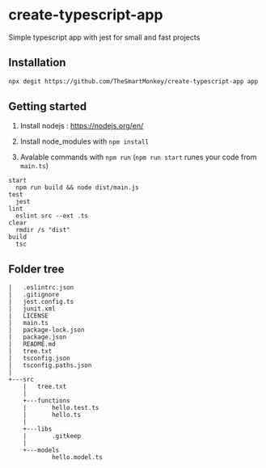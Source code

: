 # create-typescript-app

Simple typescript app with jest for small and fast projects

## Installation

```sh
npx degit https://github.com/TheSmartMonkey/create-typescript-app app
```

## Getting started

1. Install nodejs : https://nodejs.org/en/

1. Install node_modules with `npm install`

1. Avalable commands with `npm run` (`npm run start` runes your code from `main.ts`)

```
start
  npm run build && node dist/main.js
test
  jest
lint
  eslint src --ext .ts
clear
  rmdir /s "dist"
build
  tsc
```

## Folder tree

```
|   .eslintrc.json
|   .gitignore
|   jest.config.ts
|   junit.xml
|   LICENSE
|   main.ts
|   package-lock.json
|   package.json
|   README.md
|   tree.txt
|   tsconfig.json
|   tsconfig.paths.json
|   
+---src
    |   tree.txt
    |   
    +---functions
    |       hello.test.ts
    |       hello.ts
    |       
    +---libs
    |       .gitkeep
    |       
    +---models
            hello.model.ts
```
